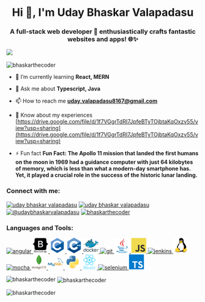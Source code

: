 <h1 align="center">Hi 👋, I'm Uday Bhaskar Valapadasu</h1>
<h3 align="center">A full-stack web developer 🚀 enthusiastically crafts fantastic websites and apps! 🌐✨</h3>
<img algin="center" src="[https://cdn.vectorstock.com/i/1000x1000/91/72/programming-courses-web-design-concept-with-people-vector-38019172.webp](https://i0.wp.com/wanderin.dev/wp-content/uploads/2019/12/crop-0-0-1170-390-0-about-cover.png?fit=1170%2C390&ssl=1)">
<p align="left"> <img src="https://komarev.com/ghpvc/?username=bhaskarthecoder&label=Profile%20views&color=0e75b6&style=flat" alt="bhaskarthecoder" /> </p>

- 🌱 I’m currently learning **React, MERN**

- 💬 Ask me about **Typescript, Java**

- 📫 How to reach me **uday.valapadasu8167@gmail.com**

- 📄 Know about my experiences [https://drive.google.com/file/d/1f7VGgrTdRI7JpfeBTyTOjbtaKqOxzv55/view?usp=sharing](https://drive.google.com/file/d/1f7VGgrTdRI7JpfeBTyTOjbtaKqOxzv55/view?usp=sharing)

- ⚡ Fun fact **Fun Fact: The Apollo 11 mission that landed the first humans on the moon in 1969 had a guidance computer with just 64 kilobytes of memory, which is less than what a modern-day smartphone has. Yet, it played a crucial role in the success of the historic lunar landing.**

<h3 align="left">Connect with me:</h3>
<p align="left">
<a href="https://linkedin.com/in/uday bhaskar valapadasu" target="blank"><img align="center" src="https://raw.githubusercontent.com/rahuldkjain/github-profile-readme-generator/master/src/images/icons/Social/linked-in-alt.svg" alt="uday bhaskar valapadasu" height="30" width="40" /></a>
<a href="https://fb.com/uday bhaskar valapadasu" target="blank"><img align="center" src="https://raw.githubusercontent.com/rahuldkjain/github-profile-readme-generator/master/src/images/icons/Social/facebook.svg" alt="uday bhaskar valapadasu" height="30" width="40" /></a>
<a href="https://instagram.com/@udaybhaskarvalapadasu" target="blank"><img align="center" src="https://raw.githubusercontent.com/rahuldkjain/github-profile-readme-generator/master/src/images/icons/Social/instagram.svg" alt="@udaybhaskarvalapadasu" height="30" width="40" /></a>
<a href="https://www.leetcode.com/bhaskarthecoder" target="blank"><img align="center" src="https://raw.githubusercontent.com/rahuldkjain/github-profile-readme-generator/master/src/images/icons/Social/leet-code.svg" alt="bhaskarthecoder" height="30" width="40" /></a>
</p>

<h3 align="left">Languages and Tools:</h3>
<p align="left"> <a href="https://angular.io" target="_blank" rel="noreferrer"> <img src="https://angular.io/assets/images/logos/angular/angular.svg" alt="angular" width="40" height="40"/> </a> <a href="https://getbootstrap.com" target="_blank" rel="noreferrer"> <img src="https://raw.githubusercontent.com/devicons/devicon/master/icons/bootstrap/bootstrap-plain-wordmark.svg" alt="bootstrap" width="40" height="40"/> </a> <a href="https://www.cprogramming.com/" target="_blank" rel="noreferrer"> <img src="https://raw.githubusercontent.com/devicons/devicon/master/icons/c/c-original.svg" alt="c" width="40" height="40"/> </a> <a href="https://www.w3schools.com/cpp/" target="_blank" rel="noreferrer"> <img src="https://raw.githubusercontent.com/devicons/devicon/master/icons/cplusplus/cplusplus-original.svg" alt="cplusplus" width="40" height="40"/> </a> <a href="https://www.docker.com/" target="_blank" rel="noreferrer"> <img src="https://raw.githubusercontent.com/devicons/devicon/master/icons/docker/docker-original-wordmark.svg" alt="docker" width="40" height="40"/> </a> <a href="https://git-scm.com/" target="_blank" rel="noreferrer"> <img src="https://www.vectorlogo.zone/logos/git-scm/git-scm-icon.svg" alt="git" width="40" height="40"/> </a> <a href="https://www.java.com" target="_blank" rel="noreferrer"> <img src="https://raw.githubusercontent.com/devicons/devicon/master/icons/java/java-original.svg" alt="java" width="40" height="40"/> </a> <a href="https://developer.mozilla.org/en-US/docs/Web/JavaScript" target="_blank" rel="noreferrer"> <img src="https://raw.githubusercontent.com/devicons/devicon/master/icons/javascript/javascript-original.svg" alt="javascript" width="40" height="40"/> </a> <a href="https://www.jenkins.io" target="_blank" rel="noreferrer"> <img src="https://www.vectorlogo.zone/logos/jenkins/jenkins-icon.svg" alt="jenkins" width="40" height="40"/> </a> <a href="https://www.linux.org/" target="_blank" rel="noreferrer"> <img src="https://raw.githubusercontent.com/devicons/devicon/master/icons/linux/linux-original.svg" alt="linux" width="40" height="40"/> </a> <a href="https://mochajs.org" target="_blank" rel="noreferrer"> <img src="https://www.vectorlogo.zone/logos/mochajs/mochajs-icon.svg" alt="mocha" width="40" height="40"/> </a> <a href="https://www.mongodb.com/" target="_blank" rel="noreferrer"> <img src="https://raw.githubusercontent.com/devicons/devicon/master/icons/mongodb/mongodb-original-wordmark.svg" alt="mongodb" width="40" height="40"/> </a> <a href="https://www.mysql.com/" target="_blank" rel="noreferrer"> <img src="https://raw.githubusercontent.com/devicons/devicon/master/icons/mysql/mysql-original-wordmark.svg" alt="mysql" width="40" height="40"/> </a> <a href="https://www.python.org" target="_blank" rel="noreferrer"> <img src="https://raw.githubusercontent.com/devicons/devicon/master/icons/python/python-original.svg" alt="python" width="40" height="40"/> </a> <a href="https://reactjs.org/" target="_blank" rel="noreferrer"> <img src="https://raw.githubusercontent.com/devicons/devicon/master/icons/react/react-original-wordmark.svg" alt="react" width="40" height="40"/> </a> <a href="https://www.selenium.dev" target="_blank" rel="noreferrer"> <img src="https://raw.githubusercontent.com/detain/svg-logos/780f25886640cef088af994181646db2f6b1a3f8/svg/selenium-logo.svg" alt="selenium" width="40" height="40"/> </a> <a href="https://www.typescriptlang.org/" target="_blank" rel="noreferrer"> <img src="https://raw.githubusercontent.com/devicons/devicon/master/icons/typescript/typescript-original.svg" alt="typescript" width="40" height="40"/> </a> </p>

<p><img align="left" src="https://github-readme-stats.vercel.app/api/top-langs?username=bhaskarthecoder&show_icons=true&locale=en&layout=compact" alt="bhaskarthecoder" /></p>

<p>&nbsp;<img align="center" src="https://github-readme-stats.vercel.app/api?username=bhaskarthecoder&show_icons=true&locale=en" alt="bhaskarthecoder" /></p>

<p><img align="center" src="https://github-readme-streak-stats.herokuapp.com/?user=bhaskarthecoder&" alt="bhaskarthecoder" /></p>
